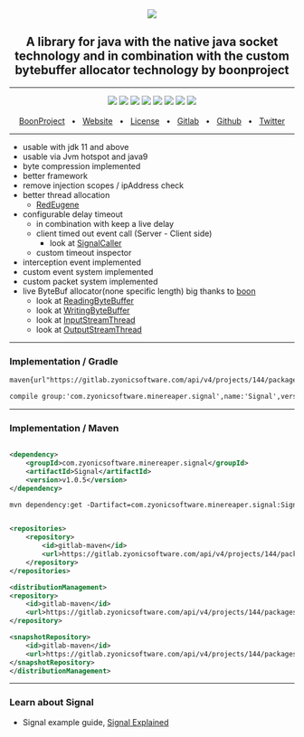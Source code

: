 <div align="center">
<a href="https://zyonicsoftware.com"> <img src="https://i.postimg.cc/HnjVQNdQ/signal.png" /></a>
<h2>A library for java with the native java socket technology and in combination with the custom bytebuffer allocator technology by boonproject</h2>
  <hr />
  <a href="https://gitlab.zyonicsoftware.com/mint9976/Signal/-/packages"><img src="https://img.shields.io/badge/release-v1.0.5-9cf" /></a>
  <a href="https://github.com/mintUI9976/Signal"><img src="https://img.shields.io/github/languages/code-size/mintUI9976/Signal?color=orange" /></a>
  <a href="https://github.com/mintUI9976/Signal"><img src="https://img.shields.io/tokei/lines/github/mintUI9976/Signal?color=yellow" /></a>
  <a href="https://github.com/mintUI9976/Signal/blob/master/LICENSE"><img src="https://img.shields.io/github/license/mintUI9976/Signal" /></a>
  <a href="https://github.com/mintUI9976/Signal/stargazers"><img src="https://img.shields.io/github/stars/mintUI9976/Signal?color=ff69b4" /></a>
  <a href=""><img src="https://img.shields.io/github/languages/count/mintUI9976/Signal?color=blueviolet" /></a>
  <img src="https://img.shields.io/discord/743171495454441503?label=discord&color=cyan" />
  <img src="https://img.shields.io/badge/opensource-❤-9cf">
  <br />
  <br />
  <a href="https://github.com/boonproject">BoonProject</a>
  <span>&nbsp;&nbsp;•&nbsp;&nbsp;</span>
  <a href="https://zyonicsoftware.com">Website</a>
  <span>&nbsp;&nbsp;•&nbsp;&nbsp;</span>
  <a href="https://github.com/mintUI9976/Signal/blob/master/LICENSE">License</a>
  <span>&nbsp;&nbsp;•&nbsp;&nbsp;</span>
  <a href="https://gitlab.zyonicsoftware.com">Gitlab</a>
  <span>&nbsp;&nbsp;•&nbsp;&nbsp;</span>
  <a href="https://github.com/Zyonic-Software">Github</a>
  <span>&nbsp;&nbsp;•&nbsp;&nbsp;</span>
  <a href="https://twitter.com/zyonicsoftware">Twitter</a>
  <br />
  <hr />
</div>

- usable with jdk 11 and above
- usable via Jvm hotspot and java9
- byte compression implemented
- better framework
- remove injection scopes / ipAddress check
- better thread allocation
    - [RedEugene](https://github.com/mintUI9976/RedEugene)
- configurable delay timeout
    - in combination with keep a live delay
    - client timed out event call (Server - Client side)
        - look
          at [SignalCaller](https://github.com/mintUI9976/Signal/blob/master/src/main/java/com/zyonicsoftware/minereaper/signal/caller/SignalCaller.java)
    - custom timeout inspector
- interception event implemented
- custom event system implemented
- custom packet system implemented
- live ByteBuf allocator(none specific length) big thanks to [boon](https://github.com/boonproject/boon)
    - look
      at [ReadingByteBuffer](https://github.com/mintUI9976/Signal/blob/master/src/main/java/com/zyonicsoftware/minereaper/signal/buffer/ReadingByteBuffer.java)
    - look
      at [WritingByteBuffer](https://github.com/mintUI9976/Signal/blob/master/src/main/java/com/zyonicsoftware/minereaper/signal/buffer/WritingByteBuffer.java)
    - look
      at [InputStreamThread](https://github.com/mintUI9976/Signal/blob/master/src/main/java/com/zyonicsoftware/minereaper/signal/incoming/InputStreamThread.java)
    - look
      at [OutputStreamThread](https://github.com/mintUI9976/Signal/blob/master/src/main/java/com/zyonicsoftware/minereaper/signal/outgoing/OutputStreamThread.java)

<hr />

### Implementation / Gradle

````xml
maven{url"https://gitlab.zyonicsoftware.com/api/v4/projects/144/packages/maven"}   
````

````xml
compile group:'com.zyonicsoftware.minereaper.signal',name:'Signal',version:'v1.0.5'
````

<hr />

### Implementation / Maven

````xml

<dependency>
    <groupId>com.zyonicsoftware.minereaper.signal</groupId>
    <artifactId>Signal</artifactId>
    <version>v1.0.5</version>
</dependency>
````

````xml
mvn dependency:get -Dartifact=com.zyonicsoftware.minereaper.signal:Signal:v1.0.5
````

````xml

<repositories>
    <repository>
        <id>gitlab-maven</id>
        <url>https://gitlab.zyonicsoftware.com/api/v4/projects/144/packages/maven</url>
    </repository>
</repositories>

<distributionManagement>
<repository>
    <id>gitlab-maven</id>
    <url>https://gitlab.zyonicsoftware.com/api/v4/projects/144/packages/maven</url>
</repository>

<snapshotRepository>
    <id>gitlab-maven</id>
    <url>https://gitlab.zyonicsoftware.com/api/v4/projects/144/packages/maven</url>
</snapshotRepository>
</distributionManagement>
````

<hr />

### Learn about Signal

- Signal example
  guide, [Signal Explained](https://gitlab.zyonicsoftware.com/mint9976/Signal/-/tree/master/src/main/java/com/zyonicsoftware/minereaper/signal/example)



